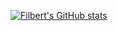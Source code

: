 [![Filbert's GitHub stats](https://github-readme-stats.vercel.app/api?username=Frtsnts10&show_icons=true&theme=radical)](https://github.com/anuraghazra/github-readme-stats)
